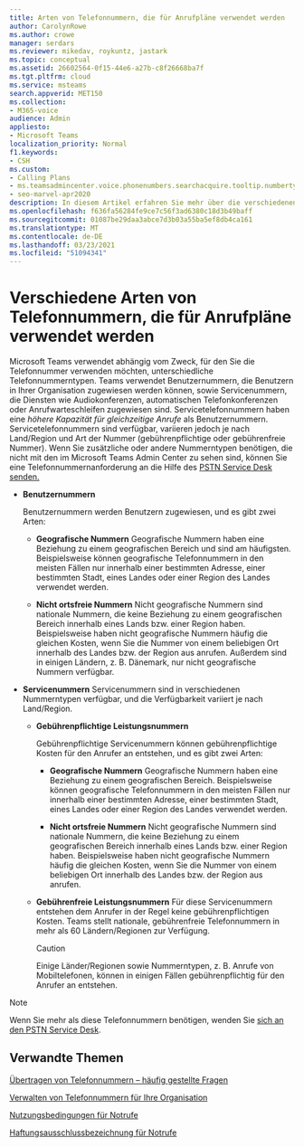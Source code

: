 ```yaml
---
title: Arten von Telefonnummern, die für Anrufpläne verwendet werden
author: CarolynRowe
ms.author: crowe
manager: serdars
ms.reviewer: mikedav, roykuntz, jastark
ms.topic: conceptual
ms.assetid: 26602564-0f15-44e6-a27b-c8f26668ba7f
ms.tgt.pltfrm: cloud
ms.service: msteams
search.appverid: MET150
ms.collection:
- M365-voice
audience: Admin
appliesto:
- Microsoft Teams
localization_priority: Normal
f1.keywords:
- CSH
ms.custom:
- Calling Plans
- ms.teamsadmincenter.voice.phonenumbers.searchacquire.tooltip.numbertype
- seo-marvel-apr2020
description: In diesem Artikel erfahren Sie mehr über die verschiedenen Telefonnummerntypen, Microsoft Teams Anrufpläne verwendet werden.
ms.openlocfilehash: f636fa56284fe9ce7c56f3ad6380c18d3b49baff
ms.sourcegitcommit: 01087be29daa3abce7d3b03a55ba5ef8db4ca161
ms.translationtype: MT
ms.contentlocale: de-DE
ms.lasthandoff: 03/23/2021
ms.locfileid: "51094341"
---
```

# <a name="different-kinds-of-phone-numbers-used-for-calling-plans"></a>Verschiedene Arten von Telefonnummern, die für Anrufpläne verwendet werden

Microsoft Teams verwendet abhängig vom Zweck, für den Sie die Telefonnummer verwenden möchten, unterschiedliche Telefonnummerntypen. Teams verwendet Benutzernummern, die Benutzern in Ihrer Organisation zugewiesen  werden können, sowie Servicenummern, die Diensten wie Audiokonferenzen, automatischen Telefonkonferenzen oder Anrufwarteschleifen zugewiesen sind.  Servicetelefonnummern haben eine *höhere Kapazität für gleichzeitige Anrufe*  als Benutzernummern. Servicetelefonnummern sind verfügbar, variieren jedoch je nach Land/Region und Art der Nummer (gebührenpflichtige oder gebührenfreie Nummer). Wenn Sie zusätzliche oder andere Nummerntypen benötigen, die nicht mit den im Microsoft Teams Admin Center zu sehen sind, können Sie eine Telefonnummernanforderung an die Hilfe des [PSTN Service Desk senden.](manage-phone-numbers-for-your-organization/contact-pstn-service-desk.md)
  
- **Benutzernummern**
    
    Benutzernummern werden Benutzern zugewiesen, und es gibt zwei Arten:
    
  - **Geografische Nummern** Geografische Nummern haben eine Beziehung zu einem geografischen Bereich und sind am häufigsten. Beispielsweise können geografische Telefonnummern in den meisten Fällen nur innerhalb einer bestimmten Adresse, einer bestimmten Stadt, eines Landes oder einer Region des Landes verwendet werden.
    
  - **Nicht ortsfreie Nummern** Nicht geografische Nummern sind nationale Nummern, die keine Beziehung zu einem geografischen Bereich innerhalb eines Lands bzw. einer Region haben. Beispielsweise haben nicht geografische Nummern häufig die gleichen Kosten, wenn Sie die Nummer von einem beliebigen Ort innerhalb des Landes bzw. der Region aus anrufen. Außerdem sind in einigen Ländern, z. B. Dänemark, nur nicht geografische Nummern verfügbar.
    
- **Servicenummern** Servicenummern sind in verschiedenen Nummerntypen verfügbar, und die Verfügbarkeit variiert je nach Land/Region.
    
  - **Gebührenpflichtige Leistungsnummern**
    
    Gebührenpflichtige Servicenummern können gebührenpflichtige Kosten für den Anrufer an entstehen, und es gibt zwei Arten:
    
      - **Geografische Nummern** Geografische Nummern haben eine Beziehung zu einem geografischen Bereich. Beispielsweise können geografische Telefonnummern in den meisten Fällen nur innerhalb einer bestimmten Adresse, einer bestimmten Stadt, eines Landes oder einer Region des Landes verwendet werden.
        
      - **Nicht ortsfreie Nummern** Nicht geografische Nummern sind nationale Nummern, die keine Beziehung zu einem geografischen Bereich innerhalb eines Lands bzw. einer Region haben. Beispielsweise haben nicht geografische Nummern häufig die gleichen Kosten, wenn Sie die Nummer von einem beliebigen Ort innerhalb des Landes bzw. der Region aus anrufen.
   
  - **Gebührenfreie Leistungsnummern** Für diese Servicenummern entstehen dem Anrufer in der Regel keine gebührenpflichtigen Kosten. Teams stellt nationale, gebührenfreie Telefonnummern in mehr als 60 Ländern/Regionen zur Verfügung.
    
    > [!CAUTION]
    > Einige Länder/Regionen sowie Nummerntypen, z. B. Anrufe von Mobiltelefonen, können in einigen Fällen gebührenpflichtig für den Anrufer an entstehen. 
  
> [!NOTE]
> Wenn Sie mehr als diese Telefonnummern benötigen, wenden Sie [sich an den PSTN Service Desk](manage-phone-numbers-for-your-organization/contact-pstn-service-desk.md).

## <a name="related-topics"></a>Verwandte Themen

[Übertragen von Telefonnummern – häufig gestellte Fragen](./phone-number-calling-plans/port-order-overview.md)

[Verwalten von Telefonnummern für Ihre Organisation](manage-phone-numbers-for-your-organization/manage-phone-numbers-for-your-organization.md)

[Nutzungsbedingungen für Notrufe](emergency-calling-terms-and-conditions.md)

[Haftungsausschlussbezeichnung für Notrufe](https://github.com/MicrosoftDocs/OfficeDocs-SkypeForBusiness/blob/live/Teams/downloads/emergency-calling/emergency-calling-label-(en-us)-(v.1.0).zip?raw=true)